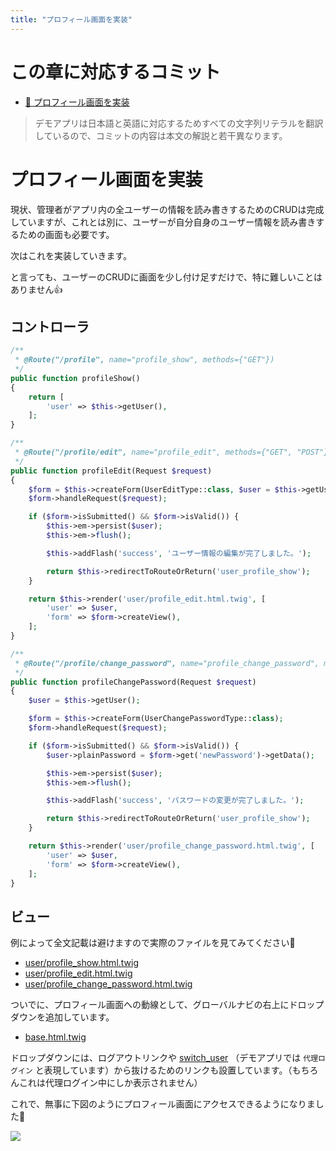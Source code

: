```yaml
---
title: "プロフィール画面を実装"
---
```


# この章に対応するコミット

* [📝 プロフィール画面を実装](https://github.com/ttskch/symfony-example-app/commit/b55c6f3d17443bd04af85c897ffc68b3ec3565bf)

> デモアプリは日本語と英語に対応するためすべての文字列リテラルを翻訳しているので、コミットの内容は本文の解説と若干異なります。

# プロフィール画面を実装

現状、管理者がアプリ内の全ユーザーの情報を読み書きするためのCRUDは完成していますが、これとは別に、ユーザーが自分自身のユーザー情報を読み書きするための画面も必要です。

次はこれを実装していきます。

と言っても、ユーザーのCRUDに画面を少し付け足すだけで、特に難しいことはありません👍

## コントローラ

```php
/**
 * @Route("/profile", name="profile_show", methods={"GET"})
 */
public function profileShow()
{
    return [
        'user' => $this->getUser(),
    ];
}
```

```php
/**
 * @Route("/profile/edit", name="profile_edit", methods={"GET", "POST"})
 */
public function profileEdit(Request $request)
{
    $form = $this->createForm(UserEditType::class, $user = $this->getUser());
    $form->handleRequest($request);

    if ($form->isSubmitted() && $form->isValid()) {
        $this->em->persist($user);
        $this->em->flush();

        $this->addFlash('success', 'ユーザー情報の編集が完了しました。');

        return $this->redirectToRouteOrReturn('user_profile_show');
    }

    return $this->render('user/profile_edit.html.twig', [
        'user' => $user,
        'form' => $form->createView(),
    ];
}
```

```php
/**
 * @Route("/profile/change_password", name="profile_change_password", methods={"GET", "POST"})
 */
public function profileChangePassword(Request $request)
{
    $user = $this->getUser();

    $form = $this->createForm(UserChangePasswordType::class);
    $form->handleRequest($request);

    if ($form->isSubmitted() && $form->isValid()) {
        $user->plainPassword = $form->get('newPassword')->getData();

        $this->em->persist($user);
        $this->em->flush();

        $this->addFlash('success', 'パスワードの変更が完了しました。');

        return $this->redirectToRouteOrReturn('user_profile_show');
    }

    return $this->render('user/profile_change_password.html.twig', [
        'user' => $user,
        'form' => $form->createView(),
    ];
}
```

## ビュー

例によって全文記載は避けますので実際のファイルを見てみてください🙏

* [user/profile_show.html.twig](https://github.com/ttskch/symfony-example-app/blob/b55c6f3d17443bd04af85c897ffc68b3ec3565bf/templates/user/profile_show.html.twig)
* [user/profile_edit.html.twig](https://github.com/ttskch/symfony-example-app/blob/b55c6f3d17443bd04af85c897ffc68b3ec3565bf/templates/user/profile_edit.html.twig)
* [user/profile_change_password.html.twig](https://github.com/ttskch/symfony-example-app/blob/b55c6f3d17443bd04af85c897ffc68b3ec3565bf/templates/user/profile_change_password.html.twig)

ついでに、プロフィール画面への動線として、グローバルナビの右上にドロップダウンを追加しています。

* [base.html.twig](https://github.com/ttskch/symfony-example-app/commit/b55c6f3d17443bd04af85c897ffc68b3ec3565bf#diff-5a6565b208e6ab8222ae5be3180f45af0410b09d94250b64f42d7e7041bd4250)

ドロップダウンには、ログアウトリンクや [switch_user](https://symfony.com/doc/current/security/impersonating_user.html) （デモアプリでは `代理ログイン` と表現しています）から抜けるためのリンクも設置しています。（もちろんこれは代理ログイン中にしか表示されません）

これで、無事に下図のようにプロフィール画面にアクセスできるようになりました🙌

![](https://tva1.sinaimg.cn/large/0081Kckwgy1gkuk9kyuogj31x90u0gr3.jpg)
